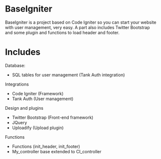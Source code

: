 BaseIgniter
===========
BaseIgniter is a project based on Code Igniter so you can start your website with user management, very easy. A part also includes Twitter Bootstrap and some plugin and functions to load header and footer.

Includes
===========
Database:
- SQL tables for user management (Tank Auth integration)
 
Integrations
- Code Igniter (Framework)
- Tank Auth (User management)
 
Design and plugins
- Twitter Bootstrap (Front-end framework)
- JQuery
- Uploadify (Upload plugin)
 
Functions
- Functions (init_header, init_footer)
- My_controller base extended to CI_controller
